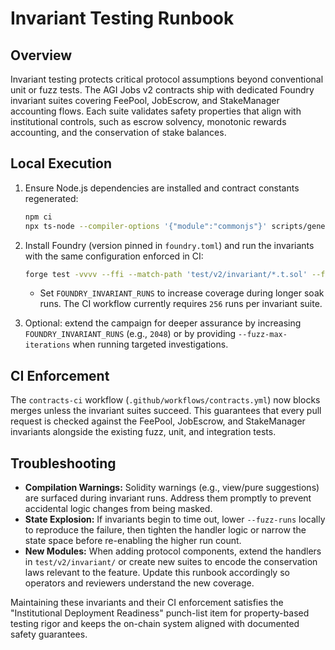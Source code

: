 # Invariant Testing Runbook

## Overview

Invariant testing protects critical protocol assumptions beyond conventional unit or fuzz tests. The AGI Jobs v2 contracts ship with dedicated Foundry invariant suites covering FeePool, JobEscrow, and StakeManager accounting flows. Each suite validates safety properties that align with institutional controls, such as escrow solvency, monotonic rewards accounting, and the conservation of stake balances.

## Local Execution

1. Ensure Node.js dependencies are installed and contract constants regenerated:
   ```bash
   npm ci
   npx ts-node --compiler-options '{"module":"commonjs"}' scripts/generate-constants.ts
   ```
2. Install Foundry (version pinned in `foundry.toml`) and run the invariants with the same configuration enforced in CI:
   ```bash
   forge test -vvvv --ffi --match-path 'test/v2/invariant/*.t.sol' --fuzz-runs 256
   ```

   * Set `FOUNDRY_INVARIANT_RUNS` to increase coverage during longer soak runs. The CI workflow currently requires `256` runs per invariant suite.

3. Optional: extend the campaign for deeper assurance by increasing `FOUNDRY_INVARIANT_RUNS` (e.g., `2048`) or by providing `--fuzz-max-iterations` when running targeted investigations.

## CI Enforcement

The `contracts-ci` workflow (`.github/workflows/contracts.yml`) now blocks merges unless the invariant suites succeed. This guarantees that every pull request is checked against the FeePool, JobEscrow, and StakeManager invariants alongside the existing fuzz, unit, and integration tests.

## Troubleshooting

- **Compilation Warnings:** Solidity warnings (e.g., view/pure suggestions) are surfaced during invariant runs. Address them promptly to prevent accidental logic changes from being masked.
- **State Explosion:** If invariants begin to time out, lower `--fuzz-runs` locally to reproduce the failure, then tighten the handler logic or narrow the state space before re-enabling the higher run count.
- **New Modules:** When adding protocol components, extend the handlers in `test/v2/invariant/` or create new suites to encode the conservation laws relevant to the feature. Update this runbook accordingly so operators and reviewers understand the new coverage.

Maintaining these invariants and their CI enforcement satisfies the "Institutional Deployment Readiness" punch-list item for property-based testing rigor and keeps the on-chain system aligned with documented safety guarantees.
